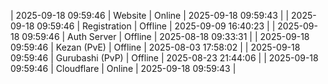 | 2025-09-18 09:59:46 | Website | Online | 2025-09-18 09:59:43 |
| 2025-09-18 09:59:46 | Registration | Offline | 2025-09-09 16:40:23 |
| 2025-09-18 09:59:46 | Auth Server | Offline | 2025-08-18 09:33:31 |
| 2025-09-18 09:59:46 | Kezan (PvE) | Offline | 2025-08-03 17:58:02 |
| 2025-09-18 09:59:46 | Gurubashi (PvP) | Offline | 2025-08-23 21:44:06 |
| 2025-09-18 09:59:46 | Cloudflare | Online | 2025-09-18 09:59:43 |
